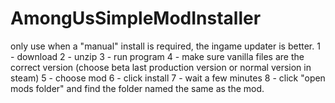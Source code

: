 # AmongUsSimpleModInstaller

only use when a "manual" install is required, the ingame updater is better.
1 - download
2 - unzip
3 - run program
4 - make sure vanilla files are the correct version (choose beta last production version or normal version in steam)
5 - choose mod
6 - click install
7 - wait a few minutes
8 - click "open mods folder" and find the folder named the same as the mod.
